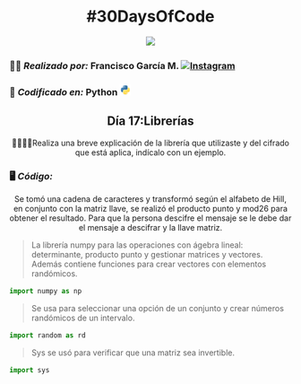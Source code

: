 
<h1 align="center">#30DaysOfCode</h1>

<p align="center"><img src="https://media.giphy.com/media/WUlplcMpOCEmTGBtBW/giphy.gif" width="100"></p>

### 👷‍♂️ *Realizado por:* Francisco García M.  <a href="https://www.instagram.com/edeenigma/" target="_blank"><img src="https://upload.wikimedia.org/wikipedia/commons/thumb/e/e7/Instagram_logo_2016.svg/768px-Instagram_logo_2016.svg.png" title="Instagram" alt="Instagram" width="20" height="20"/></a>&nbsp;

### 🎲 *Codificado en:* Python <img src="https://github.com/devicons/devicon/blob/master/icons/python/python-original.svg" title="Python" alt="Python" width="20" height="20"/>&nbsp;


<h2 align="center">Día 17:Librerías</h2>
<p align="center" >🧑‍💻👩‍💻Realiza una breve explicación de la librería que utilizaste y del cifrado que está aplica, indícalo con un ejemplo.
</p>

### 🖥️ *Código:*

<p align="center">Se tomó una cadena de caracteres y transformó según el alfabeto de Hill, en conjunto con la matriz llave, se realizó el producto punto y mod26 para obtener el resultado. Para que la persona descifre el mensaje se le debe dar el mensaje a descifrar y la llave matriz.
</p>

>La librería numpy para las operaciones con ágebra lineal: determinante, producto punto y gestionar matrices y vectores. Además contiene funciones para crear vectores con elementos randómicos.
``` py
import numpy as np
```

>Se usa para seleccionar una opción de un conjunto y crear números randómicos de un intervalo.
``` py
import random as rd
```

>Sys se usó para verificar que una matriz sea invertible.
``` py
import sys
```

